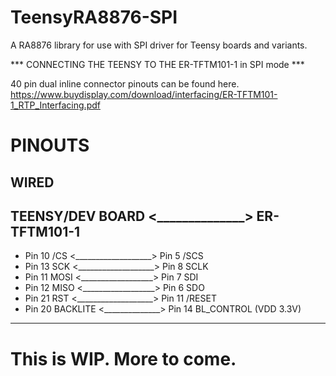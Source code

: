 # TeensyRA8876-SPI
A RA8876 library for use with SPI driver for Teensy boards and variants.

*** CONNECTING THE TEENSY TO THE ER-TFTM101-1 in SPI mode ***

40 pin dual inline connector pinouts can be found here.
https://www.buydisplay.com/download/interfacing/ER-TFTM101-1_RTP_Interfacing.pdf

# PINOUTS
## WIRED
TEENSY/DEV BOARD <______________> ER-TFTM101-1
-------------------------------------------------------------
- Pin 10 /CS <___________________> Pin 5  /SCS
- Pin 13 SCK <___________________> Pin 8  SCLK
- Pin 11 MOSI <__________________> Pin 7  SDI
- Pin 12 MISO <__________________> Pin 6  SDO
- Pin 21 RST <___________________> Pin 11 /RESET
- Pin 20 BACKLITE <______________> Pin 14 BL_CONTROL (VDD 3.3V)
-------------------------------------------------------------

# This is WIP. More to come.
